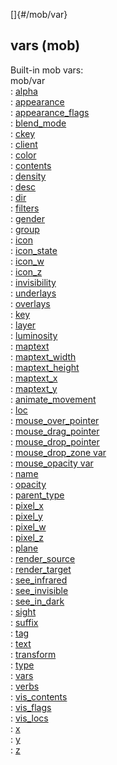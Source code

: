 []{#/mob/var}    
## vars (mob)    
Built-in mob vars:    
mob/var    
:   [alpha](ref/atom/var/alpha)    
:   [appearance](ref/atom/var/appearance)    
:   [appearance_flags](ref/atom/var/appearance_flags)    
:   [blend_mode](ref/atom/var/blend_mode)    
:   [ckey](ref/mob/var/ckey)    
:   [client](ref/mob/var/client)    
:   [color](ref/atom/var/color)    
:   [contents](ref/atom/var/contents)    
:   [density](ref/atom/var/density)    
:   [desc](ref/atom/var/desc)    
:   [dir](ref/atom/var/dir)    
:   [filters](ref/atom/var/filters)    
:   [gender](ref/atom/var/gender)    
:   [group](ref/mob/var/group)    
:   [icon](ref/atom/var/icon)    
:   [icon_state](ref/atom/var/icon_state)    
:   [icon_w](ref/atom/var/icon_w)    
:   [icon_z](ref/atom/var/icon_z)    
:   [invisibility](ref/atom/var/invisibility)    
:   [underlays](ref/atom/var/underlays)    
:   [overlays](ref/atom/var/overlays)    
:   [key](ref/mob/var/key)    
:   [layer](ref/atom/var/layer)    
:   [luminosity](ref/atom/var/luminosity)    
:   [maptext](ref/atom/var/maptext)    
:   [maptext_width](ref/atom/var/maptext_width)    
:   [maptext_height](ref/atom/var/maptext_height)    
:   [maptext_x](ref/atom/var/maptext_x)    
:   [maptext_y](ref/atom/var/maptext_y)    
:   [animate_movement](ref/atom/movable/var/animate_movement)    
:   [loc](ref/atom/var/loc)    
:   [mouse_over_pointer](ref/atom/var/mouse_over_pointer)    
:   [mouse_drag_pointer](ref/atom/var/mouse_drag_pointer)    
:   [mouse_drop_pointer](ref/atom/var/mouse_drop_pointer)    
:   [mouse_drop_zone var](ref/atom/var/mouse_drop_zone)    
:   [mouse_opacity var](ref/atom/var/mouse_opacity)    
:   [name](ref/atom/var/name)    
:   [opacity](ref/atom/var/opacity)    
:   [parent_type](ref/mob/var/parent_type)    
:   [pixel_x](ref/atom/var/pixel_x)    
:   [pixel_y](ref/atom/var/pixel_y)    
:   [pixel_w](ref/atom/var/pixel_w)    
:   [pixel_z](ref/atom/var/pixel_z)    
:   [plane](ref/atom/var/plane)    
:   [render_source](ref/atom/var/render_source)    
:   [render_target](ref/atom/var/render_target)    
:   [see_infrared](ref/mob/var/see_infrared)    
:   [see_invisible](ref/mob/var/see_invisible)    
:   [see_in_dark](ref/mob/var/see_in_dark)    
:   [sight](ref/mob/var/sight)    
:   [suffix](ref/atom/var/suffix)    
:   [tag](ref/datum/var/tag)    
:   [text](ref/atom/var/text)    
:   [transform](ref/atom/var/transform)    
:   [type](ref/datum/var/type)    
:   [vars](ref/datum/var/vars)    
:   [verbs](ref/atom/var/verbs)    
:   [vis_contents](ref/atom/var/vis_contents)    
:   [vis_flags](ref/atom/var/vis_flags)    
:   [vis_locs](ref/atom/var/vis_locs)    
:   [x](ref/atom/var/x)    
:   [y](ref/atom/var/y)    
:   [z](ref/atom/var/z)  